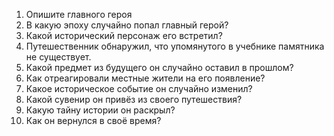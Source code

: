 1. Опишите главного героя
2. В какую эпоху случайно попал главный герой?
3. Какой исторический персонаж его встретил?
4. Путешественник обнаружил, что упомянутого в учебнике памятника не существует.
5. Какой предмет из будущего он случайно оставил в прошлом?
6. Как отреагировали местные жители на его появление?
7. Какое историческое событие он случайно изменил?
8. Какой сувенир он привёз из своего путешествия?
9. Какую тайну истории он раскрыл?
10. Как он вернулся в своё время?
